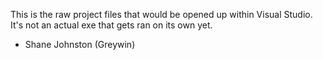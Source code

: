 This is the raw project files that would be opened up within Visual Studio. It's not an actual exe that gets ran on its own yet.

- Shane Johnston (Greywin)
